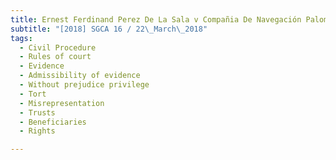 ```yaml
---
title: Ernest Ferdinand Perez De La Sala v Compañia De Navegación Palomar, SA and others and 
subtitle: "[2018] SGCA 16 / 22\_March\_2018"
tags:
  - Civil Procedure
  - Rules of court
  - Evidence
  - Admissibility of evidence
  - Without prejudice privilege
  - Tort
  - Misrepresentation
  - Trusts
  - Beneficiaries
  - Rights

---
```


